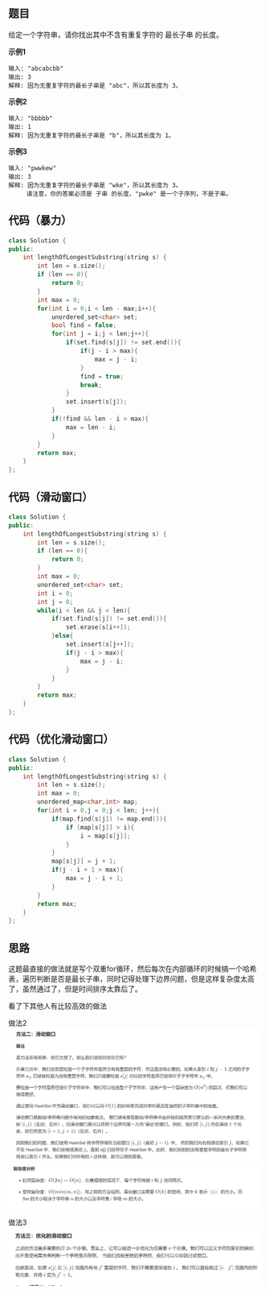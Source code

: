 ## 题目
给定一个字符串，请你找出其中不含有重复字符的 最长子串 的长度。

**示例1**
```
输入: "abcabcbb"
输出: 3 
解释: 因为无重复字符的最长子串是 "abc"，所以其长度为 3。
```

**示例2**
```
输入: "bbbbb"
输出: 1
解释: 因为无重复字符的最长子串是 "b"，所以其长度为 1。
```

**示例3**
```
输入: "pwwkew"
输出: 3
解释: 因为无重复字符的最长子串是 "wke"，所以其长度为 3。
     请注意，你的答案必须是 子串 的长度，"pwke" 是一个子序列，不是子串。
```

## 代码（暴力）
```C++
class Solution {
public:
    int lengthOfLongestSubstring(string s) {
        int len = s.size();
        if (len == 0){
            return 0;
        }
        int max = 0;
        for(int i = 0;i < len - max;i++){
            unordered_set<char> set;
            bool find = false;
            for(int j = i;j < len;j++){
                if(set.find(s[j]) != set.end()){
                    if(j - i > max){
                        max = j - i;
                    }
                    find = true;
                    break;
                }
                set.insert(s[j]);
            }
            if(!find && len - i > max){
                max = len - i;
            }
        }
        return max;
    }
};
```

## 代码（滑动窗口）
```C++
class Solution {
public:
    int lengthOfLongestSubstring(string s) {
        int len = s.size();
        if (len == 0){
            return 0;
        }
        int max = 0;
        unordered_set<char> set;
        int i = 0;
        int j = 0;
        while(i < len && j < len){
            if(set.find(s[j]) != set.end()){
                set.erase(s[i++]);
            }else{
                set.insert(s[j++]);
                if(j - i > max){
                    max = j - i;
                }
            }
        }
        return max;
    }
};
```

## 代码（优化滑动窗口）
```C++
class Solution {
public:
    int lengthOfLongestSubstring(string s) {
        int len = s.size();
        int max = 0;
        unordered_map<char,int> map;
        for(int i = 0,j = 0;j < len; j++){
            if(map.find(s[j]) != map.end()){
                if (map[s[j]] > i){
                    i = map[s[j]];
                }
            }
            map[s[j]] = j + 1;
            if(j - i + 1 > max){
                max = j - i + 1;
            }
        }
        return max;
    }
};
```




## 思路

这题最直接的做法就是写个双重for循环，然后每次在内部循环的时候搞一个哈希表，遍历判断是否是最长子串，同时记得处理下边界问题，但是这样复杂度太高了，虽然通过了，但是时间排序太靠后了。

看了下其他人有比较高效的做法

做法2
![图片](static/3_1.png)
![图片](static/3_2.png)

做法3
![图片](static/3_3.png)


